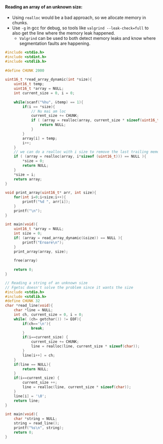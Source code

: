#### Reading an array of an unknown size:
- Using ``realloc`` would be a bad approach, so we allocate memory in chunks.
- Use ``-g`` in gcc for debug, so tools like ``valgrind --leak-check=full`` to also get the line where the memory leak happened. 
	- ``Valgrind`` can be used to both detect memory leaks and know where segmentation faults are happening. 
```C
#include <stdio.h>  
#include <stdint.h>  
#include <stdlib.h>  
  
#define CHUNK 2000  
  
uint16_t *read_array_dynamic(int *size){  
    uint16_t temp;  
    uint16_t *array = NULL;  
    int current_size = 0, i = 0;  
  
    while(scanf("%hu", &temp) == 1){  
        if(i == *size){  
            // Nu mai am loc  
            current_size += CHUNK;  
            if ( (array = realloc(array, current_size * sizeof(uint16_t))) == NULL){  
                return NULL;  
            }  
        }  
        array[i] = temp;  
        i++;  
    }  
    // we can do a realloc with i size to remove the last trailing memory  
    if ( (array = realloc(array, i*sizeof (uint16_t))) == NULL ){  
        *size = 0;  
        return NULL;  
    }  
    *size = i;  
    return array;  
}  
  
void print_array(uint16_t* arr, int size){  
    for(int i=0;i<size;i++){  
        printf("%d ", arr[i]);  
    }  
    printf("\n");  
}  
  
int main(void){  
    uint16_t *array = NULL;  
    int size = 0;  
    if( (array = read_array_dynamic(&size)) == NULL ){  
        printf("Eroare\n");  
    }  
    print_array(array, size);  
  
    free(array)  
  
    return 0;  
}

```


```C
// Reading a string of an unknown size  
// Fgetsc doesn't solve the problem since it wants the size  
#include <stdio.h>  
#include <stdlib.h>  
#define CHUNK 32  
char *read_line(void){  
    char *line = NULL;  
    int ch, current_size = 0, i = 0;  
    while( (ch= getchar()) != EOF){  
        if(ch=='\n'){  
            break;  
        }  
        if(i==current_size) {  
            current_size += CHUNK;  
            line = realloc(line, current_size * sizeof(char));  
        }  
        line[i++] = ch;  
    }  
    if(line == NULL){  
        return NULL;  
    }  
    if(i==current_size) {  
        current_size ++;  
        line = realloc(line, current_size * sizeof(char));  
    }  
    line[i] = '\0';  
    return line;  
}  
  
int main(void){  
    char *string = NULL;  
    string = read_line();  
    printf("%s\n", string);  
    return 0;  
}
```